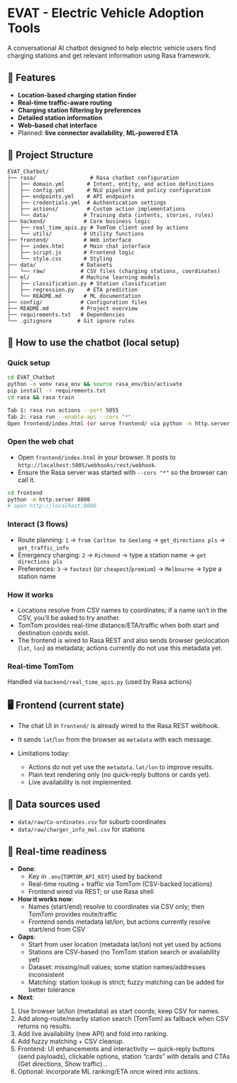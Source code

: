 # EVAT - Electric Vehicle Adoption Tools

A conversational AI chatbot designed to help electric vehicle users find charging stations and get relevant information using Rasa framework.

## 🚀 Features

- **Location-based charging station finder**
- **Real-time traffic-aware routing**
- **Charging station filtering by preferences**
- **Detailed station information**
- **Web-based chat interface**
- Planned: **live connector availability**, **ML-powered ETA**

## 📁 Project Structure

```
EVAT_Chatbot/
├── rasa/                 # Rasa chatbot configuration
│   ├── domain.yml       # Intent, entity, and action definitions
│   ├── config.yml       # NLU pipeline and policy configuration
│   ├── endpoints.yml    # API endpoints
│   ├── credentials.yml  # Authentication settings
│   ├── actions/         # Custom action implementations
│   └── data/           # Training data (intents, stories, rules)
├── backend/            # Core business logic
│   ├── real_time_apis.py # TomTom client used by actions
│   └── utils/          # Utility functions
├── frontend/           # Web interface
│   ├── index.html      # Main chat interface
│   ├── script.js       # Frontend logic
│   └── style.css       # Styling
├── data/              # Datasets
│   └── raw/           # CSV files (charging stations, coordinates)
├── ml/                # Machine learning models
│   ├── classification.py # Station classification
│   ├── regression.py    # ETA prediction
│   └── README.md       # ML documentation
├── config/            # Configuration files
├── README.md          # Project overview
├── requirements.txt   # Dependencies
└── .gitignore        # Git ignore rules
```

## 🧩 How to use the chatbot (local setup)

### Quick setup
```bash
cd EVAT_Chatbot
python -m venv rasa_env && source rasa_env/bin/activate
pip install -r requirements.txt
cd rasa && rasa train

Tab 1: rasa run actions --port 5055
Tab 2: rasa run --enable-api --cors "*"
Open frontend/index.html (or serve frontend/ via python -m http.server 8080)
```

### Open the web chat
- Open `frontend/index.html` in your browser. It posts to `http://localhost:5005/webhooks/rest/webhook`.
- Ensure the Rasa server was started with `--cors "*"` so the browser can call it.


```bash
cd frontend
python -m http.server 8080
# open http://localhost:8080
```

### Interact (3 flows)
- Route planning: `1` → `from Carlton to Geelong` → `get_directions pls` → `get_traffic_info`
- Emergency charging: `2` → `Richmond` → type a station name → `get directions pls`
- Preferences: `3` → `fastest` (or `cheapest`/`premium`) → `Melbourne` → type a station name

### How it works
- Locations resolve from CSV names to coordinates; if a name isn’t in the CSV, you’ll be asked to try another.
- TomTom provides real-time distance/ETA/traffic when both start and destination coords exist.
- The frontend is wired to Rasa REST and also sends browser geolocation (`lat`, `lon`) as metadata; actions currently do not use this metadata yet.

### Real-time TomTom
Handled via `backend/real_time_apis.py` (used by Rasa actions)


## 🖥️ Frontend (current state)
- The chat UI in `frontend/` is already wired to the Rasa REST webhook.
- It sends `lat`/`lon` from the browser as `metadata` with each message.

- Limitations today:
  - Actions do not yet use the `metadata.lat/lon` to improve results.
  - Plain text rendering only (no quick-reply buttons or cards yet).
  - Live availability is not implemented.

## 📍 Data sources used
- `data/raw/Co-ordinates.csv` for suburb coordinates
- `data/raw/charger_info_mel.csv` for stations

## 🔄 Real-time readiness
- **Done**:
  - Key in `.env`(`TOMTOM_API_KEY`) used by backend
  - Real-time routing + traffic via TomTom (CSV-backed locations)
  - Frontend wired via REST; or use Rasa shell
- **How it works now**:
  - Names (start/end) resolve to coordinates via CSV only; then TomTom provides route/traffic
  - Frontend sends metadata lat/lon, but actions currently resolve start/end from CSV
- **Gaps**:
  - Start from user location (metadata lat/lon) not yet used by actions
  - Stations are CSV-based (no TomTom station search or availability yet)
  - Dataset: missing/null values; some station names/addresses inconsistent
  - Matching: station lookup is strict; fuzzy matching can be added for better tolerance
- **Next**:
1) Use browser lat/lon (metadata) as start coords; keep CSV for names.
2) Add along-route/nearby station search (TomTom) as fallback when CSV returns no results.
3) Add live availability (new API) and fold into ranking.
4) Add fuzzy matching + CSV cleanup.
5) Frontend: UI enhancements and interactivity — quick-reply buttons (send payloads), clickable options, station “cards” with details and CTAs (Get directions, Show traffic)...
6) Optional: incorporate ML ranking/ETA once wired into actions.

